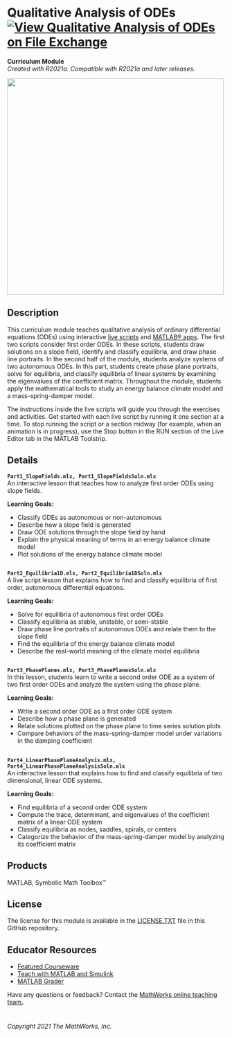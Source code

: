 # Qualitative Analysis of ODEs [![View Qualitative Analysis of ODEs on File Exchange](https://www.mathworks.com/matlabcentral/images/matlab-file-exchange.svg)](https://www.mathworks.com/matlabcentral/fileexchange/95513-qualitative-analysis-of-odes)
**Curriculum Module**  
_Created with R2021a. Compatible with R2021a and later releases._  

<img src="https://user-images.githubusercontent.com/81383420/124817426-c9fe1780-df37-11eb-9b4b-8ddca7011e26.png" width="500">

## Description ##
This curriculum module teaches qualitative analysis of ordinary differential equations (ODEs) using interactive [live scripts](https://www.mathworks.com/products/matlab/live-editor.html) and [MATLAB&reg; apps](https://www.mathworks.com/products/matlab/app-designer.html). The first two scripts consider first order ODEs. In these scripts, students draw solutions on a slope field, identify and classify equilibria, and draw phase line portraits. In the second half of the module, students analyze systems of two autonomous ODEs. In this part, students create phase plane portraits, solve for equilibria, and classify equilibria of linear systems by examining the eigenvalues of the coefficient matrix. Throughout the module, students apply the mathematical tools to study an energy balance climate model and a mass-spring-damper model.

The instructions inside the live scripts will guide you through the exercises and activities. Get started with each live script by running it one section at a time. To stop running the script or a section midway (for example, when an animation is in progress), use the Stop button in the RUN section of the Live Editor tab in the MATLAB Toolstrip.

## Details ##
**`Part1_SlopeFields.mlx, Part1_SlopeFieldsSoln.mlx`**  
An interactive lesson that teaches how to analyze first order ODEs using slope fields.

**Learning Goals:**
- Classify ODEs as autonomous or non-autonomous
- Describe how a slope field is generated
- Draw ODE solutions through the slope field by hand
- Explain the physical meaning of terms in an energy balance climate model
- Plot solutions of the energy balance climate model

## ##
**`Part2_Equilibria1D.mlx, Part2_Equilibria1DSoln.mlx`**  
A live script lesson that explains how to find and classify equilibria of first order, autonomous differential equations.

**Learning Goals:**
- Solve for equilibria of autonomous first order ODEs 
- Classify equilibria as stable, unstable, or semi-stable
- Draw phase line portraits of autonomous ODEs and relate them to the slope field
- Find the equilibria of the energy balance climate model 
- Describe the real-world meaning of the climate model equilibria

## ##
**`Part3_PhasePlanes.mlx, Part3_PhasePlanesSoln.mlx`**  
In this lesson, students learn to write a second order ODE as a system of two first order ODEs and analyze the system using the phase plane.

**Learning Goals:**
- Write a second order ODE as a first order ODE system
- Describe how a phase plane is generated
- Relate solutions plotted on the phase plane to time series solution plots
- Compare behaviors of the mass-spring-damper model under variations in the damping coefficient

## ##
**`Part4_LinearPhasePlaneAnalysis.mlx, Part4_LinearPhasePlaneAnalysisSoln.mlx`**  
An interactive lesson that explains how to find and classify equilibria of two dimensional, linear ODE systems.

**Learning Goals:**
- Find equilibria of a second order ODE system
- Compute the trace, determinant, and eigenvalues of the coefficient matrix of a linear ODE system
- Classify equilibria as nodes, saddles, spirals, or centers
- Categorize the behavior of the mass-spring-damper model by analyzing its coefficient matrix

## Products ##
MATLAB, Symbolic Math Toolbox&trade;

## License ##
The license for this module is available in the [LICENSE.TXT](license.txt) file in this GitHub repository.

## Educator Resources ##
* [Featured Courseware](https://www.mathworks.com/academia/courseware/course-materials.html)
* [Teach with MATLAB and Simulink](https://www.mathworks.com/academia/educators.html)
* [MATLAB Grader](https://www.mathworks.com/products/matlab-grader.html)

Have any questions or feedback? Contact the <a href="mailto:onlineteaching@mathworks.com">MathWorks online teaching team.</a>

# #

_Copyright 2021 The MathWorks, Inc._

